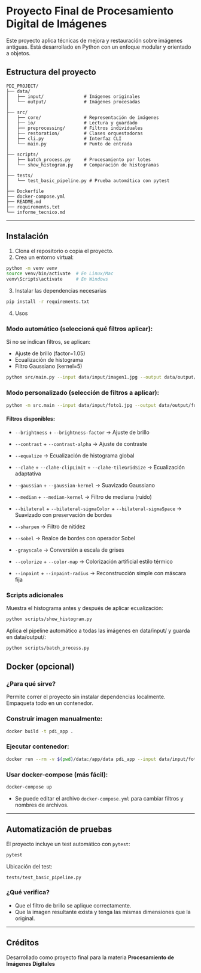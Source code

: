 # Proyecto Final de Procesamiento Digital de Imágenes

Este proyecto aplica técnicas de mejora y restauración sobre imágenes antiguas. Está desarrollado en Python con un enfoque modular y orientado a objetos.

## Estructura del proyecto

```
PDI_PROJECT/
├── data/
│   ├── input/               # Imágenes originales
│   └── output/              # Imágenes procesadas
│
├── src/
│   ├── core/                # Representación de imágenes
│   ├── io/                  # Lectura y guardado
│   ├── preprocessing/       # Filtros individuales
│   ├── restoration/         # Clases orquestadoras
│   ├── cli.py               # Interfaz CLI
│   └── main.py              # Punto de entrada
│
├── scripts/
│   ├── batch_process.py     # Procesamiento por lotes
│   └── show_histogram.py    # Comparación de histogramas
│
├── tests/
│   └── test_basic_pipeline.py # Prueba automática con pytest
│
├── Dockerfile
├── docker-compose.yml
├── README.md
├── requirements.txt
└── informe_tecnico.md
```

---


## Instalación

1. Clona el repositorio o copia el proyecto.
2. Crea un entorno virtual:

```bash
python -m venv venv
source venv/bin/activate  # En Linux/Mac
venv\Scripts\activate     # En Windows
```

3. Instalar las dependencias necesarias
```bash
pip install -r requirements.txt
```

4. Usos

### Modo automático (seleccioná qué filtros aplicar):

Si no se indican filtros, se aplican:

- Ajuste de brillo (factor=1.05)
- Ecualización de histograma
- Filtro Gaussiano (kernel=5)

```bash
python src/main.py --input data/input/imagen1.jpg --output data/output/imagen1_restaurada.jpg
```

### Modo personalizado (selección de filtros a aplicar):

```bash
python -m src.main --input data/input/foto1.jpg --output data/output/foto1_custom.jpg --brightness --equalize --contrast --clahe
```
#### Filtros disponibles:

- `--brightness` + `--brightness-factor` → Ajuste de brillo

- `--contrast` + `--contrast-alpha` → Ajuste de contraste

- `--equalize` → Ecualización de histograma global

- `--clahe` + `--clahe-clipLimit` + `--clahe-tileGridSize` → Ecualización adaptativa

- `--gaussian` + `--gaussian-kernel` → Suavizado Gaussiano

- `--median` + `--median-kernel` → Filtro de mediana (ruido)

- `--bilateral` + `--bilateral-sigmaColor` + `--bilateral-sigmaSpace` → Suavizado con preservación de bordes

- `--sharpen` → Filtro de nitidez

- `--sobel` → Realce de bordes con operador Sobel

- `-grayscale` → Conversión a escala de grises

- `--colorize` + `--color-map` → Colorización artificial estilo térmico

- `--inpaint` + `--inpaint-radius` → Reconstrucción simple con máscara fija


### Scripts adicionales

Muestra el histograma antes y después de aplicar ecualización:

```bash
python scripts/show_histogram.py
```

Aplica el pipeline automático a todas las imágenes en data/input/ y guarda en data/output/:

```bash
python scripts/batch_process.py

```

## Docker (opcional)

### ¿Para qué sirve?
Permite correr el proyecto sin instalar dependencias localmente. Empaqueta todo en un contenedor.

### Construir imagen manualmente:
```bash
docker build -t pdi_app .
```

### Ejecutar contenedor:
```bash
docker run --rm -v $(pwd)/data:/app/data pdi_app --input data/input/foto1.jpg --output data/output/foto1_out.jpg --brightness --equalize
```

### Usar docker-compose (más fácil):
```bash
docker-compose up
```

- Se puede editar el archivo `docker-compose.yml` para cambiar filtros y nombres de archivos.

---

## Automatización de pruebas

El proyecto incluye un test automático con `pytest`:

```bash
pytest
```

Ubicación del test:
```
tests/test_basic_pipeline.py
```

### ¿Qué verifica?
- Que el filtro de brillo se aplique correctamente.
- Que la imagen resultante exista y tenga las mismas dimensiones que la original.

---

## Créditos

Desarrollado como proyecto final para la materia **Procesamiento de Imágenes Digitales**
